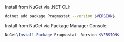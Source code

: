 Install from NuGet via .NET CLI:

```bash
dotnet add package Pragmastat --version $VERSION$
```

Install from NuGet via Package Manager Console:

```ps1
NuGet\Install-Package Pragmastat -Version $VERSION$
```
